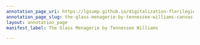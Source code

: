 ```yaml
---
annotation_page_uri: https://lgsump.github.io/digitalization-florilegium/annotations/the-glass-menagerie-by-tennessee-williams-canvas-1-1272-310625.json
annotation_page_slug: the-glass-menagerie-by-tennessee-williams-canvas-1-1272-310625
layout: annotation_page
manifest_label: The Glass Menagerie by Tennessee Williams

---
```


